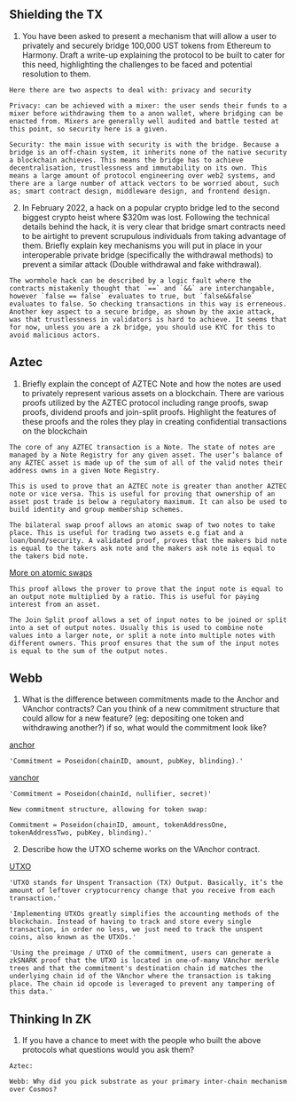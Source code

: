 ## Shielding the TX

1. You have been asked to present a mechanism that will allow a user to privately and securely bridge 100,000 UST tokens from Ethereum to Harmony. Draft a write-up explaining the protocol to be built to cater for this need, highlighting the challenges to be faced and potential resolution to them.

```
Here there are two aspects to deal with: privacy and security
```
```
Privacy: can be achieved with a mixer: the user sends their funds to a mixer before withdrawing them to a anon wallet, where bridging can be enacted from. Mixers are generally well audited and battle tested at this point, so security here is a given.
```
```
Security: the main issue with security is with the bridge. Because a bridge is an off-chain system, it inherits none of the native security a blockchain achieves. This means the bridge has to achieve decentralisation, trustlessness and immutability on its own. This means a large amount of protocol engineering over web2 systems, and there are a large number of attack vectors to be worried about, such as; smart contract design, middleware design, and frontend design.
```

2. In February 2022, a hack on a popular crypto bridge led to the second biggest crypto heist where $320m was lost. Following the technical details behind the hack, it is very clear that bridge smart contracts need to be airtight to prevent scrupulous individuals from taking advantage of them. Briefly explain key mechanisms you will put in place in your interoperable private bridge (specifically the withdrawal methods) to prevent a similar attack (Double withdrawal and fake withdrawal).

```
The wormhole hack can be described by a logic fault where the contracts mistakenly thought that `==` and `&&` are interchangable, however `false == false` evaluates to true, but `false&&false` evaluates to false. So checking transactions in this way is erreneous. Another key aspect to a secure bridge, as shown by the axie attack, was that trustlessness in validators is hard to achieve. It seems that for now, unless you are a zk bridge, you should use KYC for this to avoid malicious actors.
```

## Aztec

1. Briefly explain the concept of AZTEC Note and how the notes are used to privately represent various assets on a blockchain. There are various proofs utilized by the AZTEC protocol including range proofs, swap proofs, dividend proofs and join-split proofs. Highlight the features of these proofs and the roles they play in creating confidential transactions on the blockchain

```
The core of any AZTEC transaction is a Note. The state of notes are managed by a Note Registry for any given asset. The user’s balance of any AZTEC asset is made up of the sum of all of the valid notes their address owns in a given Note Registry.
```

```
This is used to prove that an AZTEC note is greater than another AZTEC note or vice versa. This is useful for proving that ownership of an asset post trade is below a regulatory maximum. It can also be used to build identity and group membership schemes.
```

```
The bilateral swap proof allows an atomic swap of two notes to take place. This is useful for trading two assets e.g fiat and a loan/bond/security. A validated proof, proves that the makers bid note is equal to the takers ask note and the makers ask note is equal to the takers bid note.
```

[More on atomic swaps](https://hackernoon.com/transferring-tokens-across-blockchains-the-definitive-guide-to-bridges-atomic-swaps-and-more)

```
This proof allows the prover to prove that the input note is equal to an output note multiplied by a ratio. This is useful for paying interest from an asset.
```

```
The Join Split proof allows a set of input notes to be joined or split into a set of output notes. Usually this is used to combine note values into a larger note, or split a note into multiple notes with different owners. This proof ensures that the sum of the input notes is equal to the sum of the output notes.
```


## Webb

1. What is the difference between commitments made to the Anchor and VAnchor contracts? Can you think of a new commitment structure that could allow for a new feature? (eg: depositing one token and withdrawing another?) if so, what would the commitment look like?

[anchor](https://github.com/webb-tools/protocol-solidity/blob/main/contracts/anchors/AnchorBase.sol)

```
'Commitment = Poseidon(chainID, amount, pubKey, blinding).'
```

[vanchor](https://github.com/webb-tools/protocol-solidity/blob/main/contracts/vanchors/VAnchor.sol)

```
'Commitment = Poseidon(chainId, nullifier, secret)'
```

```
New commitment structure, allowing for token swap:

Commitment = Poseidon(chainID, amount, tokenAddressOne, tokenAddressTwo, pubKey, blinding).'
```

2. Describe how the UTXO scheme works on the VAnchor contract.

[UTXO](https://coincentral.com/utxo-beginners-explainer/?msclkid=6662272ab34711ec8ec3f4a6e1e6bf88)

```
'UTXO stands for Unspent Transaction (TX) Output. Basically, it’s the amount of leftover cryptocurrency change that you receive from each transaction.'
```

```
'Implementing UTXOs greatly simplifies the accounting methods of the blockchain. Instead of having to track and store every single transaction, in order no less, we just need to track the unspent coins, also known as the UTXOs.'
```

```
'Using the preimage / UTXO of the commitment, users can generate a zkSNARK proof that the UTXO is located in one-of-many VAnchor merkle trees and that the commitment's destination chain id matches the underlying chain id of the VAnchor where the transaction is taking place. The chain id opcode is leveraged to prevent any tampering of this data.'
```

## Thinking In ZK

1. If you have a chance to meet with the people who built the above protocols what questions would you ask them?

```
Aztec: 
```
```
Webb: Why did you pick substrate as your primary inter-chain mechanism over Cosmos? 
```
